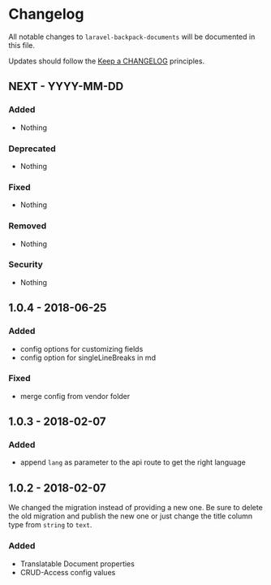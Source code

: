 # Changelog

All notable changes to `laravel-backpack-documents` will be documented in this file.

Updates should follow the [Keep a CHANGELOG](http://keepachangelog.com/) principles.

## NEXT - YYYY-MM-DD

### Added
- Nothing

### Deprecated
- Nothing

### Fixed
- Nothing

### Removed
- Nothing

### Security
- Nothing

## 1.0.4 - 2018-06-25

### Added
- config options for customizing fields
- config option for singleLineBreaks in md

### Fixed
- merge config from vendor folder

## 1.0.3 - 2018-02-07

### Added
- append `lang` as parameter to the api route to get the right language

## 1.0.2 - 2018-02-07

We changed the migration instead of providing a new one.
Be sure to delete the old migration and publish the new one or just change the title column type from `string` to `text`.

### Added
- Translatable Document properties
- CRUD-Access config values